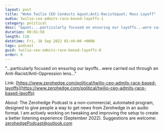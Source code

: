 ```yaml
---
layout: post
title: "Woke Twilio CEO Conducts &quot;Anti-Racist&quot; Mass Layoff"
audio: twilio-ceo-admits-race-based-layoffs-1
category: political
desc: "&quot;...particularly focused on ensuring our layoffs...were carried out through an Anti-Racist/Anti-Oppression lens...&quot;"
duration: 00:01:58
length: 118
datetime: Fri, 16 Sep 2022 01:44:00 +0000
tags: podcast
guid: twilio-ceo-admits-race-based-layoffs-0
order: 0
---
```

&quot;...particularly focused on ensuring our layoffs...were carried out through an Anti-Racist/Anti-Oppression lens...&quot;

Link: [https://www.zerohedge.com/political/twilio-ceo-admits-race-based-layoffs](https://www.zerohedge.com/political/twilio-ceo-admits-race-based-layoffs)

About: The Zerohedge Podcast is a non-commercial, automated program, designed to give people a way to get news from Zerohedge in an audio format.  I am actively working on tweaking and improving the setup to create a better listening experience (September 2022).  Suggestions are welcome: [zerohedgePodcast@outlook.com](mailto:zerohedgePodcast@outlook.com)